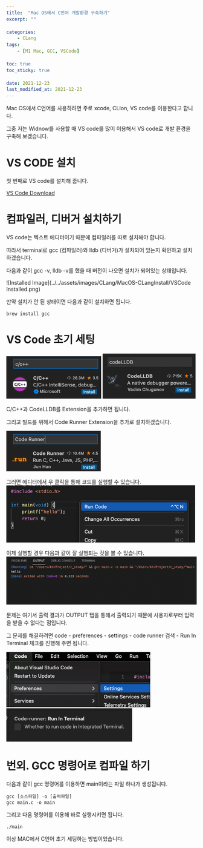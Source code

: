 ```yaml
---
title:  "Mac OS에서 C언어 개발환경 구축하기"
excerpt: ""

categories:
    - CLang
tags:
    - [M1 Mac, GCC, VSCode]

toc: true
toc_sticky: true

date: 2021-12-23
last_modified_at: 2021-12-23
---
```


Mac OS에서 C언어를 사용하려면 주로 xcode, CLIon, VS code를 이용한다고 합니다.

그중 저는 Widnow를 사용할 때 VS code를 많이 이용해서 VS code로 개발 환경을 구축해 보겠습니다.

# VS CODE 설치

첫 번째로 VS code를 설치해 줍니다.

[VS Code Download](https://visualstudio.microsoft.com/ko/)

# 컴파일러, 디버거 설치하기
VS code는 텍스트 에디터이기 때문에 컴파일러를 따로 설치해야 합니다.

따라서 terminal로 gcc (컴파일러)와 lldb (디버거)가 설치되어 있는지 확인하고 설치하겠습니다.

다음과 같이 gcc -v, lldb -v를 했을 때 버전이 나오면 설치가 되어있는 상태입니다.

![Installed Image](../../assets/images/CLang/MacOS-CLangInstall/VSCode Installed.png)

만약 설치가 안 된 상태이면 다음과 같이 설치하면 됩니다.

    brew install gcc

# VS Code 초기 세팅
![C/C++ Extension](../../assets/images/CLang/MacOS-CLangInstall/VSCodeCC++Extension.png)
![LLDB Extension](../../assets/images/CLang/MacOS-CLangInstall/VSCodeCodeLLDBExtension.png)

C/C++과 CodeLLDB를 Extension을 추가하면 됩니다.

그리고 빌드를 위해서 Code Runner Extension을 추가로 설치하겠습니다.

![LLDB Extension](../../assets/images/CLang/MacOS-CLangInstall/VSCodeCodeRunnerExtension.png)

그러면 에디터에서 우 클릭을 통해 코드를 실행할 수 있습니다.
![Code Run](../../assets/images/CLang/MacOS-CLangInstall/VSCodeCodeRun.png)

이제 실행할 경우 다음과 같이 잘 실행되는 것을 볼 수 있습니다.
![code output](../../assets/images/CLang/MacOS-CLangInstall/40123.png)

문제는 여기서 출력 결과가 OUTPUT 탭을 통해서 출력되기 때문에 사용자로부터 입력을 받을 수 없다는 점입니다.

그 문제를 해결하려면 code - preferences - settings - code runner 검색 - Run In Terminal 체크를 진행해 주면 됩니다.

![](../../assets/images/CLang/MacOS-CLangInstall/40503.png)
![](../../assets/images/CLang/MacOS-CLangInstall/40543.png)


# 번외. GCC 명령어로 컴파일 하기

다음과 같이 gcc 명령어를 이용하면 main이라는 파일 하나가 생성됩니다.

```text
gcc [소스파일] -o [출력파일]
gcc main.c -o main
```

그리고 다음 명령어를 이용해 바로 실행시키면 됩니다.

```text
./main
```

이상 MAC에서 C언어 초기 세팅하는 방법이었습니다.